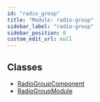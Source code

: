 ```yaml
---
id: "radio_group"
title: "Module: radio-group"
sidebar_label: "radio-group"
sidebar_position: 0
custom_edit_url: null
---
```


## Classes

- [RadioGroupComponent](../classes/radio_group.RadioGroupComponent)
- [RadioGroupModule](../classes/radio_group.RadioGroupModule)
